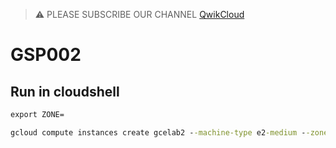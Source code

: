 >⚠️ PLEASE SUBSCRIBE OUR CHANNEL [QwikCloud](https://www.youtube.com/@qwikcloud)
# GSP002
## Run in cloudshell
```cmd
export ZONE=
```
```cmd
gcloud compute instances create gcelab2 --machine-type e2-medium --zone $ZONE
```